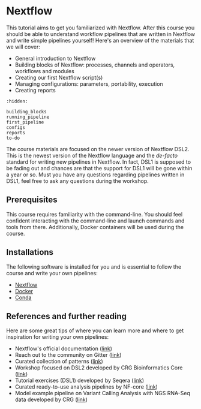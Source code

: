 

# Nextflow 
This tutorial aims to get you familiarized with Nextflow. After this course you should be able to understand workflow pipelines that are written in Nextflow and write simple pipelines yourself! Here's an overview of the materials that we will cover:

- General introduction to Nextflow 
- Building blocks of Nextflow: processes, channels and operators, workflows and modules
- Creating our first Nextflow script(s)
- Managing configurations: parameters, portability, execution
- Creating reports

```{toctree}
:hidden:

building_blocks
running_pipeline
first_pipeline
configs
reports
to-do
```

The course materials are focused on the newer version of Nextflow DSL2. This is the newest version of the Nextflow language and the *de-facto* standard for writing new pipelines in Nextflow. In fact, DSL1 is supposed to be fading out and chances are that the support for DSL1 will be gone within a year or so. Must you have any questions regarding pipelines written in DSL1, feel free to ask any questions during the workshop. 

## Prerequisites
This course requires familiarity with the command-line. You should feel confident interacting with the command-line and launch commands and tools from there. Additionally, Docker containers will be used during the course. 

## Installations
The following software is installed for you and is essential to follow the course and write your own pipelines:
- [Nextflow](https://www.nextflow.io/docs/latest/getstarted.html#installation)
- [Docker](https://docs.docker.com/engine/install/)
- [Conda](https://docs.conda.io/projects/conda/en/latest/user-guide/install/)

## References and further reading
Here are some great tips of where you can learn more and where to get inspiration for writing your own pipelines: 
- Nextflow's official documentation ([link](https://www.nextflow.io/docs/latest/index.html))
- Reach out to the community on Gitter ([link](https://gitter.im/nextflow-io/nextflow))
- Curated collection of patterns ([link](https://github.com/nextflow-io/patterns))
- Workshop focused on DSL2 developed by CRG Bioinformatics Core ([link](https://github.com/biocorecrg/ELIXIR_containers_nextflow))
- Tutorial exercises (DSL1) developed by Seqera ([link](https://github.com/seqeralabs/nextflow-tutorial))
- Curated ready-to-use analysis pipelines by NF-core ([link](https://nf-co.re/))
- Model example pipeline on Variant Calling Analysis with NGS RNA-Seq data developed by CRG ([link](https://github.com/CRG-CNAG/CalliNGS-NF))






